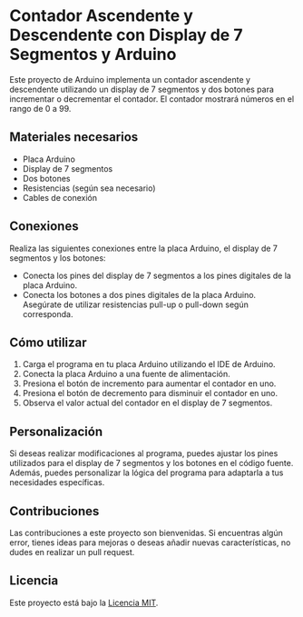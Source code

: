 # Contador Ascendente y Descendente con Display de 7 Segmentos y Arduino

Este proyecto de Arduino implementa un contador ascendente y descendente utilizando un display de 7 segmentos y dos botones para incrementar o decrementar el contador. El contador mostrará números en el rango de 0 a 99.

## Materiales necesarios

- Placa Arduino
- Display de 7 segmentos
- Dos botones
- Resistencias (según sea necesario)
- Cables de conexión

## Conexiones

Realiza las siguientes conexiones entre la placa Arduino, el display de 7 segmentos y los botones:

- Conecta los pines del display de 7 segmentos a los pines digitales de la placa Arduino.
- Conecta los botones a dos pines digitales de la placa Arduino. Asegúrate de utilizar resistencias pull-up o pull-down según corresponda.

## Cómo utilizar

1. Carga el programa en tu placa Arduino utilizando el IDE de Arduino.
2. Conecta la placa Arduino a una fuente de alimentación.
3. Presiona el botón de incremento para aumentar el contador en uno.
4. Presiona el botón de decremento para disminuir el contador en uno.
5. Observa el valor actual del contador en el display de 7 segmentos.

## Personalización

Si deseas realizar modificaciones al programa, puedes ajustar los pines utilizados para el display de 7 segmentos y los botones en el código fuente. Además, puedes personalizar la lógica del programa para adaptarla a tus necesidades específicas.

## Contribuciones

Las contribuciones a este proyecto son bienvenidas. Si encuentras algún error, tienes ideas para mejoras o deseas añadir nuevas características, no dudes en realizar un pull request.

## Licencia

Este proyecto está bajo la [Licencia MIT](LICENSE).
